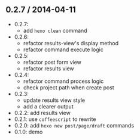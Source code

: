 ## 0.2.7 / 2014-04-11

- 0.2.7:
  - add `hexo clean` command
- 0.2.6:
  - refactor results-view's display method
  - refactor command execute logic
- 0.2.5:
  - refactor post form view
  - refactor results view
- 0.2.4:
  - refactor command process logic
  - check project path when create post
- 0.2.3:
  - update results view style
  - add a clearer output
- 0.2.2: add results view
- 0.2.1: use `coffeescript` to rewrite
- 0.2.0: add `hexo new post/page/draft` commands
- 0.1.0: demo
